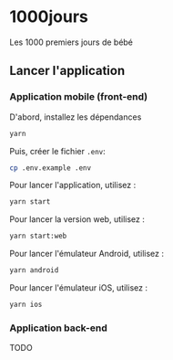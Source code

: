 # 1000jours

Les 1000 premiers jours de bébé

## Lancer l'application

### Application mobile (front-end)

D'abord, installez les dépendances

```bash
yarn
```

Puis, créer le fichier `.env`:
```bash
cp .env.example .env
```

Pour lancer l'application, utilisez :

```bash
yarn start
```

Pour lancer la version web, utilisez :

```bash
yarn start:web
```

Pour lancer l'émulateur Android, utilisez :

```bash
yarn android
```

Pour lancer l'émulateur iOS, utilisez :

```bash
yarn ios
```

### Application back-end

TODO

